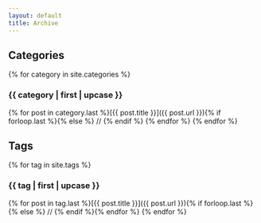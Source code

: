 ```yaml
---
layout: default
title: Archive
---
```

## Categories
{% for category in site.categories %}
### {{ category | first | upcase }} ##
{% for post in category.last %}[{{ post.title }}]({{ post.url }}){% if forloop.last %}{% else %} // {% endif %} {% endfor %}
{% endfor %}

## Tags
{% for tag in site.tags %}
### {{ tag | first | upcase }}
{% for post in tag.last %}[{{ post.title }}]({{ post.url }}){% if forloop.last %}{% else %} // {% endif %}{% endfor %}
{% endfor %}